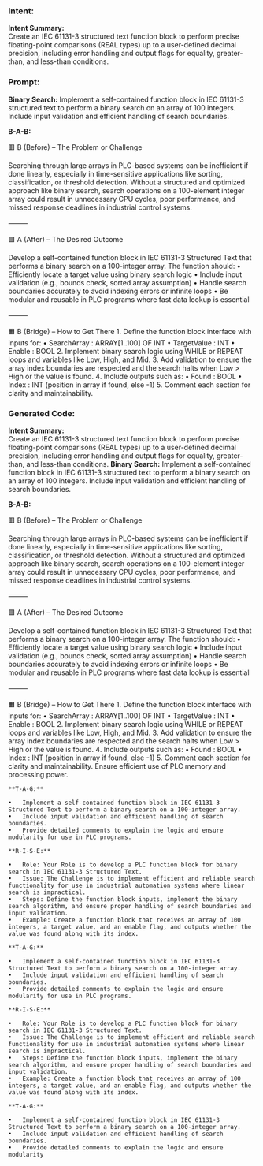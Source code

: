 ### Intent:
**Intent Summary:**  
Create an IEC 61131-3 structured text function block to perform precise floating-point comparisons (REAL types) up to a user-defined decimal precision, including error handling and output flags for equality, greater-than, and less-than conditions.

### Prompt:
**Binary Search:**
Implement a self-contained function block in IEC 61131-3 structured text to perform a binary search on an array of 100 integers. Include input validation and efficient handling of search boundaries.

**B-A-B:**

🟥 B (Before) – The Problem or Challenge

Searching through large arrays in PLC-based systems can be inefficient if done linearly, especially in time-sensitive applications like sorting, classification, or threshold detection. Without a structured and optimized approach like binary search, search operations on a 100-element integer array could result in unnecessary CPU cycles, poor performance, and missed response deadlines in industrial control systems.

⸻

🟩 A (After) – The Desired Outcome

Develop a self-contained function block in IEC 61131-3 Structured Text that performs a binary search on a 100-integer array. The function should:
	•	Efficiently locate a target value using binary search logic
	•	Include input validation (e.g., bounds check, sorted array assumption)
	•	Handle search boundaries accurately to avoid indexing errors or infinite loops
	•	Be modular and reusable in PLC programs where fast data lookup is essential

⸻

🟧 B (Bridge) – How to Get There
	1.	Define the function block interface with inputs for:
	•	SearchArray : ARRAY[1..100] OF INT
	•	TargetValue : INT
	•	Enable : BOOL
	2.	Implement binary search logic using WHILE or REPEAT loops and variables like Low, High, and Mid.
	3.	Add validation to ensure the array index boundaries are respected and the search halts when Low > High or the value is found.
	4.	Include outputs such as:
	•	Found : BOOL
	•	Index : INT (position in array if found, else -1)
	5.	Comment each section for clarity and maintainability.

### Generated Code:
**Intent Summary:**  
Create an IEC 61131-3 structured text function block to perform precise floating-point comparisons (REAL types) up to a user-defined decimal precision, including error handling and output flags for equality, greater-than, and less-than conditions.
**Binary Search:**
Implement a self-contained function block in IEC 61131-3 structured text to perform a binary search on an array of 100 integers. Include input validation and efficient handling of search boundaries.

**B-A-B:**

🟥 B (Before) – The Problem or Challenge

Searching through large arrays in PLC-based systems can be inefficient if done linearly, especially in time-sensitive applications like sorting, classification, or threshold detection. Without a structured and optimized approach like binary search, search operations on a 100-element integer array could result in unnecessary CPU cycles, poor performance, and missed response deadlines in industrial control systems.

⸻

🟩 A (After) – The Desired Outcome

Develop a self-contained function block in IEC 61131-3 Structured Text that performs a binary search on a 100-integer array. The function should:
	•	Efficiently locate a target value using binary search logic
	•	Include input validation (e.g., bounds check, sorted array assumption)
	•	Handle search boundaries accurately to avoid indexing errors or infinite loops
	•	Be modular and reusable in PLC programs where fast data lookup is essential

⸻

🟧 B (Bridge) – How to Get There
	1.	Define the function block interface with inputs for:
	•	SearchArray : ARRAY[1..100] OF INT
	•	TargetValue : INT
	•	Enable : BOOL
	2.	Implement binary search logic using WHILE or REPEAT loops and variables like Low, High, and Mid.
	3.	Add validation to ensure the array index boundaries are respected and the search halts when Low > High or the value is found.
	4.	Include outputs such as:
	•	Found : BOOL
	•	Index : INT (position in array if found, else -1)
	5.	Comment each section for clarity and maintainability. Ensure efficient use of PLC memory and processing power.

	**T-A-G:**

	•	Implement a self-contained function block in IEC 61131-3 Structured Text to perform a binary search on a 100-integer array.
	•	Include input validation and efficient handling of search boundaries.
	•	Provide detailed comments to explain the logic and ensure modularity for use in PLC programs.

	**R-I-S-E:**

	•	Role: Your Role is to develop a PLC function block for binary search in IEC 61131-3 Structured Text.
	•	Issue: The Challenge is to implement efficient and reliable search functionality for use in industrial automation systems where linear search is impractical.
	•	Steps: Define the function block inputs, implement the binary search algorithm, and ensure proper handling of search boundaries and input validation.
	•	Example: Create a function block that receives an array of 100 integers, a target value, and an enable flag, and outputs whether the value was found along with its index.

	**T-A-G:**

	•	Implement a self-contained function block in IEC 61131-3 Structured Text to perform a binary search on a 100-integer array.
	•	Include input validation and efficient handling of search boundaries.
	•	Provide detailed comments to explain the logic and ensure modularity for use in PLC programs.

	**R-I-S-E:**

	•	Role: Your Role is to develop a PLC function block for binary search in IEC 61131-3 Structured Text.
	•	Issue: The Challenge is to implement efficient and reliable search functionality for use in industrial automation systems where linear search is impractical.
	•	Steps: Define the function block inputs, implement the binary search algorithm, and ensure proper handling of search boundaries and input validation.
	•	Example: Create a function block that receives an array of 100 integers, a target value, and an enable flag, and outputs whether the value was found along with its index.

	**T-A-G:**

	•	Implement a self-contained function block in IEC 61131-3 Structured Text to perform a binary search on a 100-integer array.
	•	Include input validation and efficient handling of search boundaries.
	•	Provide detailed comments to explain the logic and ensure modularity
